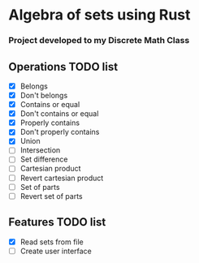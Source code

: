 # Algebra of sets using Rust
### Project developed to my Discrete Math Class
## Operations TODO list
- [x] Belongs
- [x] Don't belongs
- [x] Contains or equal
- [x] Don't contains or equal
- [x] Properly contains
- [x] Don't properly contains
- [x] Union
- [ ] Intersection
- [ ] Set difference
- [ ] Cartesian product
- [ ] Revert cartesian product
- [ ] Set of parts
- [ ] Revert set of parts
## Features TODO list
- [x] Read sets from file
- [ ] Create user interface